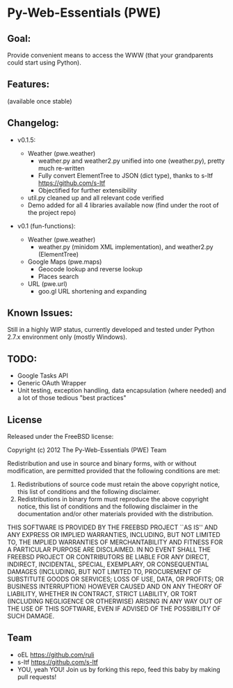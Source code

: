 # Py-Web-Essentials (PWE)

## Goal:

Provide convenient means to access the WWW (that your grandparents could start using Python).

## Features:

(available once stable)

## Changelog:

* v0.1.5:
  * Weather (pwe.weather)
    * weather.py and weather2.py unified into one (weather.py), pretty much re-written
	* Fully convert ElementTree to JSON (dict type), thanks to s-ltf <https://github.com/s-ltf>
	* Objectified for further extensibility
  * util.py cleaned up and all relevant code verified
  * Demo added for all 4 libraries available now (find under the root of the project repo)

* v0.1 (fun-functions):
  * Weather (pwe.weather)
    * weather.py (minidom XML implementation), and weather2.py (ElementTree)
  * Google Maps (pwe.maps)
    * Geocode lookup and reverse lookup
	* Places search
  * URL (pwe.url)
    * goo.gl URL shortening and expanding

## Known Issues:

Still in a highly WIP status, currently developed and tested under Python 2.7.x environment only (mostly Windows).

## TODO:

* Google Tasks API
* Generic OAuth Wrapper
* Unit testing, exception handling, data encapsulation (where needed) and a lot of those tedious "best practices"

## License

Released under the FreeBSD license:

Copyright (c) 2012 The Py-Web-Essentials (PWE) Team

Redistribution and use in source and binary forms, with or without modification, are permitted provided that the following conditions are met:

1. Redistributions of source code must retain the above copyright notice, this list of conditions and the following disclaimer.
2. Redistributions in binary form must reproduce the above copyright notice, this list of conditions and the following disclaimer in the documentation and/or other materials provided with the distribution.

THIS SOFTWARE IS PROVIDED BY THE FREEBSD PROJECT ``AS IS'' AND ANY EXPRESS OR IMPLIED WARRANTIES, INCLUDING, BUT NOT LIMITED TO, THE IMPLIED WARRANTIES OF MERCHANTABILITY AND FITNESS FOR A PARTICULAR PURPOSE ARE DISCLAIMED. IN NO EVENT SHALL THE FREEBSD PROJECT OR CONTRIBUTORS BE LIABLE FOR ANY DIRECT, INDIRECT, INCIDENTAL, SPECIAL, EXEMPLARY, OR CONSEQUENTIAL DAMAGES (INCLUDING, BUT NOT LIMITED TO, PROCUREMENT OF SUBSTITUTE GOODS OR SERVICES; LOSS OF USE, DATA, OR PROFITS; OR BUSINESS INTERRUPTION) HOWEVER CAUSED AND ON ANY THEORY OF LIABILITY, WHETHER IN CONTRACT, STRICT LIABILITY, OR TORT (INCLUDING NEGLIGENCE OR OTHERWISE) ARISING IN ANY WAY OUT OF THE USE OF THIS SOFTWARE, EVEN IF ADVISED OF THE POSSIBILITY OF SUCH DAMAGE.

## Team

* oEL <https://github.com/ruli>
* s-ltf <https://github.com/s-ltf>
* YOU, yeah YOU! Join us by forking this repo, feed this baby by making pull requests!